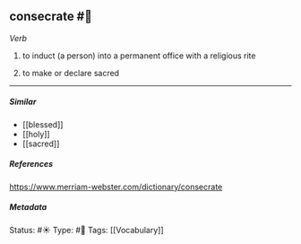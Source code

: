 ## consecrate #🧠 

_Verb_

1. to induct (a person) into a permanent office with a religious rite

2. to make or declare sacred

___
##### Similar
-   [[blessed]]
-   [[holy]]
-   [[sacred]]

##### References 
https://www.merriam-webster.com/dictionary/consecrate

##### Metadata
Status: #☀️ 
Type: #🔵 
Tags: [[Vocabulary]]
